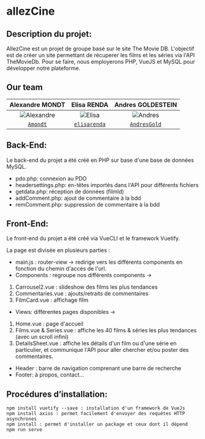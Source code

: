 # allezCine 

## Description du projet: 

AllezCine est un projet de groupe basé sur le site The Movie DB. L'objectif est de créer un site permettant de récuperer les films et les séries via l'API TheMovieDb. Pour se faire, nous employerons PHP, VueJS et MySQL pour développer notre plateforme.

## <a name="Team">Our team</a>

| Alexandre MONDT | Elisa RENDA | Andres GOLDESTEIN
| :---: |:---:| :---:| 
| ![Alexandre](https://avatars2.githubusercontent.com/u/43409069?s=100&v=4)| ![Elisa](https://avatars0.githubusercontent.com/u/46518645?s=100&v=4) | ![Andres](https://avatars1.githubusercontent.com/u/46483156?s=100&v=4)|
| <a href="https://github.com/Amondt" target="_blank">`Amondt`</a> | <a href="https://github.com/elisarenda" target="_blank">`elisarenda`</a> | <a href="https://github.com/AndresGol" target="_blank">`AndresGold`</a> |

## Back-End:
Le back-end du projet a été créé en PHP sur base d'une base de données MySQL.

* pdo.php: connexion au PDO
* headersettings.php: en-têtes importés dans l'API pour différents fichiers
* getdata.php: réception de données (filmId)
* addComment.php: ajout de commentaire à la bdd
* remComment.php: suppression de commentaire à la bdd


## Front-End: 
Le front-end du projet a été créé via VueCLI et le framework Vuetify.

La page est divisée en plusieurs parties :
* main.js : router-view ->
redirige vers les différents components en fonction du chemin d'accès de l'url.
* Components : regroupe nos différents components ->
1. Carrousel2.vue : slideshow des films les plus tendances
2. Commentaries.vue : ajouts/retraits de commentaires
3. FilmCard.vue : affichage film 
* Views: différentes pages disponibles ->
1. Home.vue : page d'accueil
2. Films.vue & Series.vue : affiche les 40 films & séries les plus tendances (avec un scroll infini)
3. DetailsSheet.vue : affiche les détails d'un film ou d'une série en particulier, et communique l'API pour aller chercher et/ou poster des commentaires.
* Header : barre de navigation comprenant une barre de recherche
* Footer: à propos, contact...

## Procédures d’installation:
````
npm install vuetify --save : installation d'un framework de VueJs
npm install axios : permet facilement d'envoyer des requêtes HTTP asynchrones
npm install : permet d'installer un package et ceux dont il dépend
npm run serve

````
